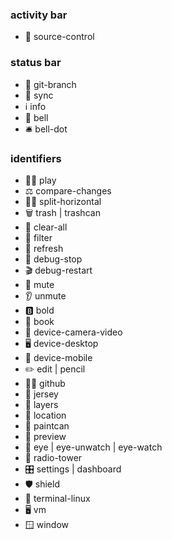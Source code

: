 ### activity bar

- 🌿 source-control

### status bar

- 🌿 git-branch
- 🔄 sync
- ℹ️ info
- 🔔 bell
- 🛎 bell-dot

### identifiers

- 🏃‍♂️ play
- ⚖️ compare-changes
- 🤸‍♀️ split-horizontal
- 🗑 trash | trashcan
- 🧽 clear-all
- 🚰 filter
- 🍺 refresh
- 🛑 debug-stop
- 🎬 debug-restart
- 🤫 mute
- 👂 unmute
- 🅱️ bold
- 📖 book
- 🎥 device-camera-video
- 🖥 device-desktop
- 📱 device-mobile
- ✏️ edit | pencil
- 🧑‍💻 github
- 👕 jersey
- 🥞 layers
- 📍 location
- 💅 paintcan
- 📰 preview
- 👀 eye | eye-unwatch | eye-watch
- 📡 radio-tower
- 🎛 settings | dashboard
- 🛡 shield
- 🐧 terminal-linux
- 🖥 vm
- 🪟 window

#

